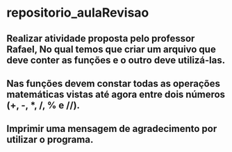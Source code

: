 # repositorio_aulaRevisao
## Realizar atividade proposta pelo professor Rafael, No qual temos que criar um arquivo que deve conter as funções e o outro deve utilizá-las.
## Nas funções devem constar todas as operações matemáticas vistas até agora entre dois números (+, -, *, /, % e //).
## Imprimir uma mensagem de agradecimento por utilizar o programa. 
